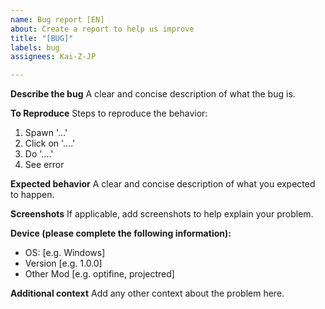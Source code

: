 ```yaml
---
name: Bug report [EN]
about: Create a report to help us improve
title: "[BUG]"
labels: bug
assignees: Kai-Z-JP

---
```


**Describe the bug**
A clear and concise description of what the bug is.

**To Reproduce**
Steps to reproduce the behavior:
1. Spawn '...'
2. Click on '....'
3. Do '....'
4. See error

**Expected behavior**
A clear and concise description of what you expected to happen.

**Screenshots**
If applicable, add screenshots to help explain your problem.

**Device (please complete the following information):**
 - OS: [e.g. Windows]
 - Version [e.g. 1.0.0]
 - Other Mod  [e.g. optifine, projectred]

**Additional context**
Add any other context about the problem here.
